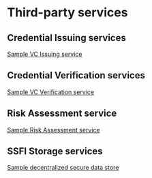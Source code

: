 # Third-party services
## Credential Issuing services
[Sample VC Issuing service](https://github.com/growr-xyz/vc-issuer)

## Credential Verification services
[Sample VC Verification service](https://github.com/growr-xyz/vc-issuer)

## Risk Assessment service
[Sample Risk Assessment service](https://github.com/growr-xyz/vc-issuer)

## SSFI Storage services
[Sample decentralized secure data store](https://github.com/rsksmart/rif-data-vault)

